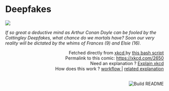 # <b>Deepfakes</b>

[![](https://imgs.xkcd.com/comics/deepfakes.png)](https://xkcd.com/2650)

<i>If so great a deductive mind as Arthur Conan Doyle can be fooled by the Cottingley Deepfakes, what chance do we mortals have? Soon our very reality will be dictated by the whims of Frances (9) and Elsie (16).</i>

<div align="right">
  Fetched directly from
  <a href="https://xkcd.com">
    xkcd
  </a>
  by
  <a href="https://github.com/Vanille-N/Vanille-N/blob/master/fetch">
    this bash script
  </a>
</div>
<div align="right">
  Permalink to this comic:
  <a href="https://xkcd.com/2650">
    https://xkcd.com/2650
  </a>
</div>
<div align="right">
  Need an explanation ?
  <a href="https://www.explainxkcd.com/wiki/index.php/2650">
    Explain xkcd
  </a>
</div>
<div align="right">
  How does this work ?
  <a href="https://github.com/Vanille-N/Vanille-N/blob/master/.github/workflows/build.yml">
    workflow
  </a>
  |
  <a href="https://simonwillison.net/2020/Jul/10/self-updating-profile-readme/">
    related explanation
  </a>
</div><br>

<a href="https://github.com/Vanille-N/Vanille-N/actions"><img src="https://github.com/Vanille-N/Vanille-N/workflows/Build%20README/badge.svg" align="right" alt="Build README"></a>
